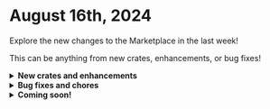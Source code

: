 # August 16th, 2024

Explore the new changes to the Marketplace in the last week!

This can be anything from new crates, enhancements, or bug fixes!

<details>

<summary><strong>New crates and enhancements</strong></summary>

* NEW CRATE: [Configure New GDAP Relationship](https://app.rewst.io/marketplace/crates/019100c6-5290-7f70-a353-70c628cc7f2e)
  * This new crate creates brand new GDAP relationships and ensures consistency in how roles are applied to the relevant auto created groups.
* NEW CRATE: [On-Premises Active Directory Password Expiration Alerts](https://app.rewst.io/marketplace/crates/019136e0-874a-7fee-abfd-3c0149fdaed6)
  * This new crate identifies on-premises users with passwords expiring in 14, 7, 3, and 1 days. and automatically sends email notifications to these users, reminding them to change their passwords before the expiration date.
* NEW CRATE: [Enterprise Application Creation Alert](https://app.rewst.io/marketplace/crates/019136b0-a777-7148-ba1f-68915993fb3e)
  * This new crate automatically monitors Microsoft Entra daily for new enterprise apps and creates tickets in your PSA system.
* Added VSA X to:
  * Rewst: User Onboarding
  * Rewst: User Offboarding v2
  * Configure Organizational Variables
  * Organizational Setup Report
  * Add Client to Rewst (form)

</details>

<details>

<summary><strong>Bug fixes and chores</strong></summary>

* Rewst: User Onboarding
  * Updated to check the full UPN instead of just the username, which was causing errors.
  * Fixed bug where licences weren't being purchased when Synnex is set as the licensing provider
* Rewst: User Offboard v2
  * Fixed timeouts for workflows where delay is >60 minutes.
  * Removed a leading space in an input field on the update\_ticket\_with\_groups action.
* Rewst: User Offboard v1
  * Handle errors for PSA Contact Disablement
* Consolidate And Manage Duplicate Configurations
  * Removed hardcoded value on cwm update configuration action.
* Sync ADD Users to CW Manage Contacts
  * Fixed bug where workflow could create duplicate contacts that did not have email.
* M365: Amend Mailbox Permissions
  * Fixed bug where workflow was failing to run as org with an invalid ID on the first EXO action.

</details>

<details>

<summary><strong>Coming soon!</strong></summary>

* New Crate - Sonicwall Firmware Update
  * Initiate a firmware update via NSM
  * Support one or more firewall firmware upgrades at once
  * Support scheduling of firmware updates and restart times
* Support  in crates for ServiceNow as a PSA

</details>

